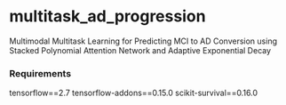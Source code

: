 # multitask_ad_progression
Multimodal Multitask Learning for Predicting MCI to AD Conversion using Stacked Polynomial Attention Network and Adaptive Exponential Decay

### Requirements
tensorflow==2.7
tensorflow-addons==0.15.0
scikit-survival==0.16.0
